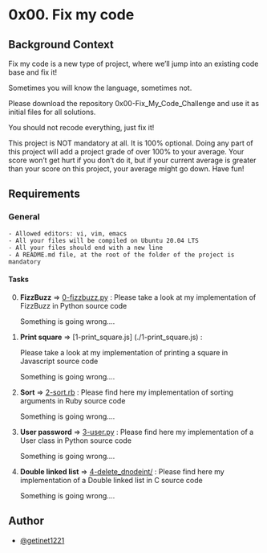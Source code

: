 # 0x00. Fix my code
## Background Context
Fix my code is a new type of project, where we’ll jump into an existing code base and fix it!

Sometimes you will know the language, sometimes not.

Please download the repository 0x00-Fix_My_Code_Challenge and use it as initial files for all solutions.

You should not recode everything, just fix it!

This project is NOT mandatory at all. It is 100% optional. Doing any part of this project will add a project grade of over 100% to your average. Your score won’t get hurt if you don’t do it, but if your current average is greater than your score on this project, your average might go down. Have fun!

## Requirements
### General
	- Allowed editors: vi, vim, emacs
	- All your files will be compiled on Ubuntu 20.04 LTS
	- All your files should end with a new line
	- A README.md file, at the root of the folder of the project is mandatory
#### Tasks
0. **FizzBuzz** => [0-fizzbuzz.py](./0-fizzbuzz.py) : 
	Please take a look at my implementation of FizzBuzz in Python source code

	Something is going wrong….
1. **Print square** => [1-print_square.js] (./1-print_square.js) : 

	Please take a look at my implementation of printing a square in Javascript source code

	Something is going wrong….

2. **Sort** => [2-sort.rb](./2-sort.rb) : 
	Please find here my implementation of sorting arguments in Ruby source code

	Something is going wrong….

3. **User password** => [3-user.py](./3-user.py) : 
	Please find here my implementation of a User class in Python source code

	Something is going wrong….

4. **Double linked list** => [4-delete_dnodeint/](./4-delete_dnodeint/) : 
	Please find here my implementation of a Double linked list in C source code

	Something is going wrong….
## Author
- [@getinet1221](https://www.github.com/getinet1221)
